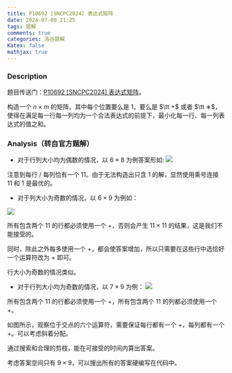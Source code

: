 ```yaml
---
title: P10692 [SNCPC2024] 表达式矩阵
date: 2024-07-08 21:25
tags: 题解
comments: true
categories: 洛谷题解
Katex: false
mathjax: true
---
```


### Description
题目传送门：[P10692 [SNCPC2024] 表达式矩阵](/problem/P10692)。

构造一个 $n \times m$ 的矩阵，其中每个位置要么是 $1$，要么是 $\tt +$ 或者 $\tt ∗$，使得在满足每一行每一列均为一个合法表达式的前提下，最小化每一行、每一列表达式的值之和。

### Analysis（转自官方题解）
+ 对于行列大小均为偶数的情况，以 $6\times 8$ 为例答案形如:
![](https://cdn.zhaohonghao-qwq.com/img/image.2krspnku4c.webp)

注意到每行 $/$ 每列恰有一个 $11$。由于无法构造出只含 $1$ 的解，显然使用乘号连接 $11$ 和 $1$ 是最优的。

+ 对于列大小为奇数的情况，以 $6 × 9$ 为例如：

![](https://cdn.zhaohonghao-qwq.com/img/image.wifsgkyuy.webp)

所有包含两个 $11$ 的行都必须使用一个 $+$，否则会产生 $11 \times 11$ 的结果，这是我们不能接受的。

同时，除此之外每多使用一个 $+$，都会使答案增加，所以只需要在这些行中选恰好一个运算符改为 $+$ 即可。

行大小为奇数的情况类似。

+ 对于行列大小均为奇数的情况，以 $7 × 9$ 为例：
![](https://cdn.zhaohonghao-qwq.com/img/image.1e8hh1qpt8.webp)

所有包含两个 $11$ 的行都必须使用一个 $+$，所有包含两个 $11$ 的列都必须使用一个 $+$。

如图所示，观察位于交点的六个运算符，需要保证每行都有一个 $+$，每列都有一个 $+$。可以考虑斜着分配。

通过搜索和合理的剪枝，能在可接受的时间内算出答案。

考虑答案空间只有 $9 × 9$，可以搜出所有的答案硬编写在代码中。
